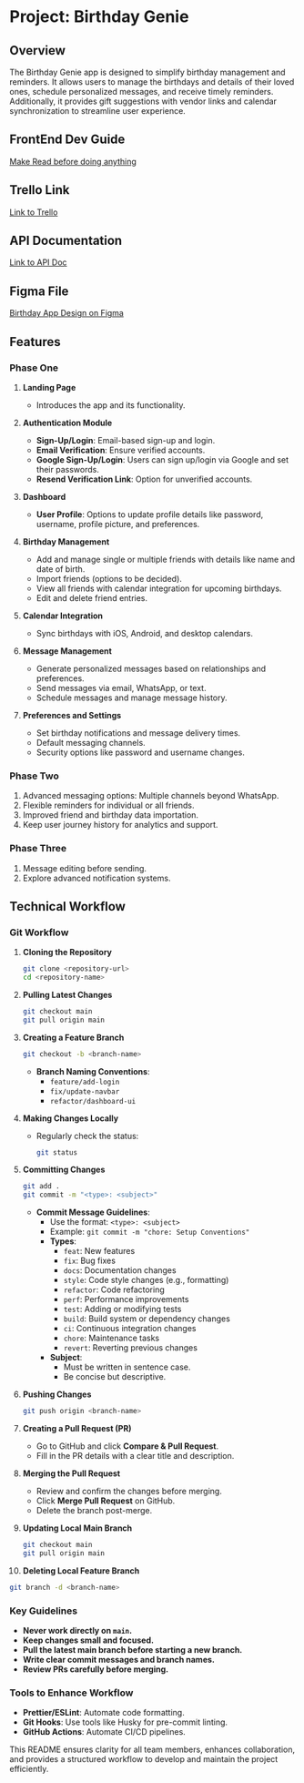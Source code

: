 # Project: Birthday Genie

## Overview

The Birthday Genie app is designed to simplify birthday management and reminders. It allows users to manage the birthdays and details of their loved ones, schedule personalized messages, and receive timely reminders. Additionally, it provides gift suggestions with vendor links and calendar synchronization to streamline user experience.

## FrontEnd Dev Guide

[Make Read before doing anything](https://drive.google.com/file/d/100yRDjBkB0zniGTVbZx4B3EZAWKfiFtI/view?usp=sharing)

## Trello Link

[Link to Trello](https://trello.com/b/5B4jpmnk/birthday-app)

## API Documentation

[Link to API Doc](#)

## Figma File

[Birthday App Design on Figma](https://www.figma.com/design/k3Bb59Eo60vbiQUmiopR2Q/Birthday-App?node-id=291-32254&p=f&t=ZhvsKGeS2MH0ooVm-0)

## Features

### Phase One

1. **Landing Page**

   - Introduces the app and its functionality.

2. **Authentication Module**

   - **Sign-Up/Login**: Email-based sign-up and login.
   - **Email Verification**: Ensure verified accounts.
   - **Google Sign-Up/Login**: Users can sign up/login via Google and set their passwords.
   - **Resend Verification Link**: Option for unverified accounts.

3. **Dashboard**

   - **User Profile**: Options to update profile details like password, username, profile picture, and preferences.

4. **Birthday Management**

   - Add and manage single or multiple friends with details like name and date of birth.
   - Import friends (options to be decided).
   - View all friends with calendar integration for upcoming birthdays.
   - Edit and delete friend entries.

5. **Calendar Integration**

   - Sync birthdays with iOS, Android, and desktop calendars.

6. **Message Management**

   - Generate personalized messages based on relationships and preferences.
   - Send messages via email, WhatsApp, or text.
   - Schedule messages and manage message history.

7. **Preferences and Settings**
   - Set birthday notifications and message delivery times.
   - Default messaging channels.
   - Security options like password and username changes.

### Phase Two

1. Advanced messaging options: Multiple channels beyond WhatsApp.
2. Flexible reminders for individual or all friends.
3. Improved friend and birthday data importation.
4. Keep user journey history for analytics and support.

### Phase Three

1. Message editing before sending.
2. Explore advanced notification systems.

## Technical Workflow

### Git Workflow

1. **Cloning the Repository**

   ```bash
   git clone <repository-url>
   cd <repository-name>
   ```

2. **Pulling Latest Changes**

   ```bash
   git checkout main
   git pull origin main
   ```

3. **Creating a Feature Branch**

   ```bash
   git checkout -b <branch-name>
   ```

   - **Branch Naming Conventions**:
     - `feature/add-login`
     - `fix/update-navbar`
     - `refactor/dashboard-ui`

4. **Making Changes Locally**

   - Regularly check the status:
     ```bash
     git status
     ```

5. **Committing Changes**

   ```bash
   git add .
   git commit -m "<type>: <subject>"
   ```

   - **Commit Message Guidelines**:
     - Use the format: `<type>: <subject>`
     - Example: `git commit -m "chore: Setup Conventions"`
     - **Types**:
       - `feat`: New features
       - `fix`: Bug fixes
       - `docs`: Documentation changes
       - `style`: Code style changes (e.g., formatting)
       - `refactor`: Code refactoring
       - `perf`: Performance improvements
       - `test`: Adding or modifying tests
       - `build`: Build system or dependency changes
       - `ci`: Continuous integration changes
       - `chore`: Maintenance tasks
       - `revert`: Reverting previous changes
     - **Subject**:
       - Must be written in sentence case.
       - Be concise but descriptive.

6. **Pushing Changes**

   ```bash
   git push origin <branch-name>
   ```

7. **Creating a Pull Request (PR)**

   - Go to GitHub and click **Compare & Pull Request**.
   - Fill in the PR details with a clear title and description.

8. **Merging the Pull Request**

   - Review and confirm the changes before merging.
   - Click **Merge Pull Request** on GitHub.
   - Delete the branch post-merge.

9. **Updating Local Main Branch**

   ```bash
   git checkout main
   git pull origin main
   ```

10. **Deleting Local Feature Branch**

```bash
git branch -d <branch-name>
```

### Key Guidelines

- **Never work directly on `main`.**
- **Keep changes small and focused.**
- **Pull the latest main branch before starting a new branch.**
- **Write clear commit messages and branch names.**
- **Review PRs carefully before merging.**

### Tools to Enhance Workflow

- **Prettier/ESLint**: Automate code formatting.
- **Git Hooks**: Use tools like Husky for pre-commit linting.
- **GitHub Actions**: Automate CI/CD pipelines.

This README ensures clarity for all team members, enhances collaboration, and provides a structured workflow to develop and maintain the project efficiently.

